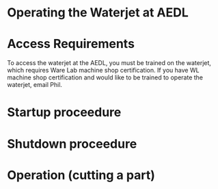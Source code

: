 
# Operating the Waterjet at AEDL

# Access Requirements
To access the waterjet at the AEDL, you must be trained on the waterjet, which requires Ware Lab machine shop certification. If you have WL machine shop certification and would like to be trained to operate the waterjet, email Phil.

# Startup proceedure

# Shutdown proceedure

# Operation (cutting a part)

